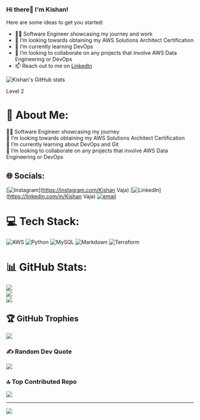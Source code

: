 ### Hi there👋 I'm Kishan!

Here are some ideas to get you started:

- 👨‍💻 Software Engineer showcasing my journey and work 
- 🔭 I’m looking towards obtaining my AWS Solutions Architect Certification
- 🌱 I’m currently learning DevOps
- 👯 I’m looking to collaborate on any projects that involve AWS Data Engineering or DevOps
- 📫 Reach out to me on [LinkedIn](www.linkedin.com/in/kishan-vaja-744996162)

<!-- GitHub stats from [![Anurag's GitHub stats](https://github-readme-stats.vercel.app/api?username=anuraghazra)](https://github.com/anuraghazra/github-readme-stats) -->

![Kishan's GitHub stats](https://github-readme-stats.vercel.app/api?username=KishGit153&show_icons=true&theme=dracula)

Level 2

# 💫 About Me:
👨‍💻 Software Engineer showcasing my journey <br>🔭 
I’m looking towards obtaining my AWS Solutions Architect Certification<br>
🌱 I’m currently learning about DevOps and Git<br>
👯 I’m looking to collaborate on any projects that involve AWS Data Engineering or DevOps<br>

## 🌐 Socials:
[![Instagram](https://img.shields.io/badge/Instagram-%23E4405F.svg?logo=Instagram&logoColor=white)](https://instagram.com/Kishan Vaja) [![LinkedIn](https://img.shields.io/badge/LinkedIn-%230077B5.svg?logo=linkedin&logoColor=white)](https://linkedin.com/in/Kishan Vaja) [![email](https://img.shields.io/badge/Email-D14836?logo=gmail&logoColor=white)](mailto:kishanvaja153@gmail.com) 

# 💻 Tech Stack:
![AWS](https://img.shields.io/badge/AWS-%23FF9900.svg?style=for-the-badge&logo=amazon-aws&logoColor=white) ![Python](https://img.shields.io/badge/python-3670A0?style=for-the-badge&logo=python&logoColor=ffdd54) ![MySQL](https://img.shields.io/badge/mysql-4479A1.svg?style=for-the-badge&logo=mysql&logoColor=white) ![Markdown](https://img.shields.io/badge/markdown-%23000000.svg?style=for-the-badge&logo=markdown&logoColor=white) ![Terraform](https://img.shields.io/badge/terraform-%235835CC.svg?style=for-the-badge&logo=terraform&logoColor=white)
# 📊 GitHub Stats:
![](https://github-readme-stats.vercel.app/api?username=KishGit153&theme=dark&hide_border=false&include_all_commits=false&count_private=false)<br/>
![](https://nirzak-streak-stats.vercel.app/?user=KishGit153&theme=dark&hide_border=false)<br/>
![](https://github-readme-stats.vercel.app/api/top-langs/?username=KishGit153&theme=dark&hide_border=false&include_all_commits=false&count_private=false&layout=compact)

## 🏆 GitHub Trophies
![](https://github-profile-trophy.vercel.app/?username=KishGit153&theme=radical&no-frame=false&no-bg=false&margin-w=4)

### ✍️ Random Dev Quote
![](https://quotes-github-readme.vercel.app/api?type=horizontal&theme=radical)

### 🔝 Top Contributed Repo
![](https://github-contributor-stats.vercel.app/api?username=KishGit153&limit=5&theme=tokyonight&combine_all_yearly_contributions=true)

---
[![](https://visitcount.itsvg.in/api?id=KishGit153&icon=0&color=0)](https://visitcount.itsvg.in)

<!-- Proudly created with GPRM ( https://gprm.itsvg.in ) -->
